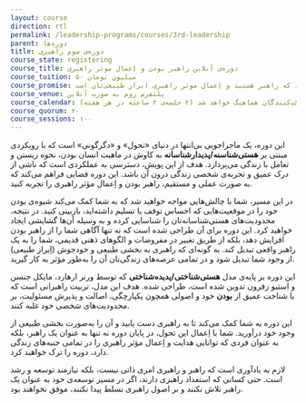 ```yaml
---
layout: course
direction: rtl
permalink: /leadership-programs/courses/3rd-leadership
parent: دوره‌ها
title: دوره‌ی سوم راهبری
course_state: registering
course_title: دوره‌ی آنلاین راهبر بودن و اِعمال موثر راهبری
course_tuition: ۵۰ میلیون تومان
course_promise: شما در حالی دوره را ترک می‌کنید که راهبر هستید و اِعمال موثر راهبری ابراز طبیعی‌تان است
course_venue: پلتفرم زوم به صورت آنلاین
course_calendar: روز و ساعت برگزاری دوره پس از تکمیل ظرفیت با شرکت‌کنندگان هماهنگ خواهد شد (۲ جلسه‌ی ۲ ساعته در هر هفته)
course_quorum: ۲۰
course_sessions: ۱۰۰
---
```


این دوره، یک ماجراجویی بی‌انتها در دنیای «تحول» و «دگرگونی» است که با رویکردی مبتنی بر **هستی‌شناسنه/پدیدارشناسانه** به کاوش در ماهیت انسان بودن، نحوه زیستن و تعامل با زندگی می‌پردازد. هدف از این پویش، دسترسی به عملکردی است که ناشی از درک عمیق و تجربه‌ی شخصی زندگی درون آن باشد. این دوره فضایی فراهم می‌کند که به صورت عملی و مستقیم، راهبر بودن و اِعمال مؤثر راهبری را تجربه کنید.

در این مسیر، شما با چالش‌هایی مواجه خواهید شد که به شما کمک می‌کند شیوه‌ی بودن خود را در موقعیت‌هایی که احساس توقف یا تسلیم داشته‌اید، بازبینی کنید. در نتیجه، محدودیت‌های هستی‌شناسانه‌تان را شناسایی کرده و به وسیله‌ آن‌ها گشایشی ایجاد خواهید کرد. این دوره برای آن طراحی شده است که نه تنها آگاهی شما را از راهبر بودن افزایش دهد، بلکه از طریق تغییر در مفروضات و الگوهای ذهنی قدیمی، شما را به یک راهبر واقعی تبدیل کند. به گونه‌ای که راهبری به بخشی طبیعی و خودجوش (اِبراز طبیعی) از وجود شما تبدیل شود و در تمامی عرصه‌های زندگی‌تان آن را به‌طور مؤثر به کار گیرید.

این دوره بر پایه‌ی مدل **هستی‌شناختی/پدیده‌شناختی** که توسط ورنر ارهارد، مایکل جنسن و استیو زفرون تدوین شده است، طراحی شده. هدف این مدل، تربیت راهبرانی است که با شناخت عمیق از **بودن** خود و اصولی همچون یکپارچگی، اصالت و پذیرش مسئولیت، بر محدودیت‌های شخصی خود غلبه کنند.

این دوره به شما کمک می‌کند تا به راهبری دست یابید و آن را به‌صورت بخشی طبیعی از وجود خود درآورید. شما با اِعمال این تحول، در پایان دوره نه تنها به عنوان یک راهبر، بلکه به عنوان فردی که توانایی هدایت و اِعمال مؤثر راهبری را در تمامی جنبه‌های زندگی دارد، دوره را ترک خواهید کرد.

لازم به یادآوری است که راهبر و راهبری امری ذاتی نیست، بلکه نیازمند توسعه و رشد است. حتی کسانی که استعداد راهبری دارند، اگر در مسیر توسعه‌ی خود به عنوان یک راهبر تلاش نکنند و بر اصول راهبری تسلط پیدا نکنند، موفق نخواهند بود.
